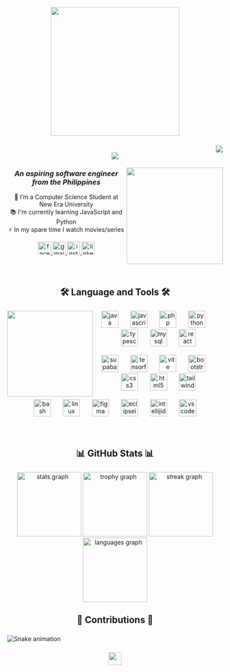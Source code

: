 <div align="center">
  <img height="300" src="https://user-images.githubusercontent.com/74038190/240304586-d48893bd-0757-481c-8d7e-ba3e163feae7.png"  />
</div>

###
<img align="right" src="https://visitor-badge.laobi.icu/badge?page_id=rnjhnd.rnjhnd" />

<h1 align="center">
    <img src="https://readme-typing-svg.herokuapp.com/?font=Righteous&size=35&center=true&vCenter=true&width=500&height=70&duration=4000&lines=Hi+There!+👋;+I'm+Aren+John+Esoen!;" />
</h1>

<img align="right" height="225" src="https://user-images.githubusercontent.com/74038190/271839856-3b4607a1-1cc6-41f1-926f-892ae880e7a5.gif" />

<div align="center">

  <h3><em>An aspiring software engineer from the Philippines</em></h3>

  <p>🔭 I’m a Computer Science Student at New Era University<br>
     📚 I'm currently learning JavaScript and Python<br>
     ⚡ In my spare time I watch movies/series
  </p>

  <a href="https://facebook.com/rnjhn.d" target="_blank">
    <img src="https://img.shields.io/static/v1?message=Facebook&logo=facebook&label=&color=1877F2&logoColor=white&labelColor=&style=for-the-badge" height="30" alt="facebook logo" />
  </a>
  <a href="mailto:esoen.arenjohn@gmail.com" target="_blank">
    <img src="https://img.shields.io/static/v1?message=Gmail&logo=gmail&label=&color=D14836&logoColor=white&labelColor=&style=for-the-badge" height="30" alt="gmail logo" />
  </a>
  <a href="https://instagram.com/rnjhn.d" target="_blank">
    <img src="https://img.shields.io/static/v1?message=Instagram&logo=instagram&label=&color=E4405F&logoColor=white&labelColor=&style=for-the-badge" height="30" alt="instagram logo" />
  </a>
  <a href="https://linkedin.com/in/rnjhnd" target="_blank">
    <img src="https://img.shields.io/static/v1?message=LinkedIn&logo=linkedin&label=&color=0077B5&logoColor=white&labelColor=&style=for-the-badge" height="30" alt="linkedin logo" />
  </a>

</div>

###

<br clear="both">

<h2 align="center">🛠 Language and Tools 🛠</h2>

###

<img align="left" height="200" src="https://user-images.githubusercontent.com/74038190/218265814-3084a4ba-809c-4135-afc0-8685d0f634b3.gif"  />

###

<div align="center">
  <!-- Line 1 -->
  <img src="https://skillicons.dev/icons?i=java" height="40" alt="java logo" />
  <img width="20" />
  <img src="https://skillicons.dev/icons?i=js" height="40" alt="javascript logo" />
  <img width="20" />
  <img src="https://skillicons.dev/icons?i=php" height="40" alt="php logo" />
  <img width="20" />
  <img src="https://skillicons.dev/icons?i=py" height="40" alt="python logo" />
  <img width="20" />
  <img src="https://skillicons.dev/icons?i=ts" height="40" alt="typescript logo" />
  <img width="20" />
  <img src="https://skillicons.dev/icons?i=mysql" height="40" alt="mysql logo" />
  <img width="20" />
  <img src="https://skillicons.dev/icons?i=react" height="40" alt="react logo" />
  <br><br>

  <!-- Line 2 -->
  <img src="https://skillicons.dev/icons?i=supabase" height="40" alt="supabase logo" />
  <img width="20" />
  <img src="https://skillicons.dev/icons?i=tensorflow" height="40" alt="tensorflow logo" />
  <img width="20" />
  <img src="https://skillicons.dev/icons?i=vite" height="40" alt="vite logo" />
  <img width="20" />
  <img src="https://skillicons.dev/icons?i=bootstrap" height="40" alt="bootstrap logo" />
  <img width="20" />
  <img src="https://skillicons.dev/icons?i=css" height="40" alt="css3 logo" />
  <img width="20" />
  <img src="https://skillicons.dev/icons?i=html" height="40" alt="html5 logo" />
  <img width="20" />
  <img src="https://skillicons.dev/icons?i=tailwind" height="40" alt="tailwindcss logo" />
  <br><br>

  <!-- Line 3 -->
  <img src="https://skillicons.dev/icons?i=bash" height="40" alt="bash logo" />
  <img width="20" />
  <img src="https://skillicons.dev/icons?i=linux" height="40" alt="linux logo" />
  <img width="20" />
  <img src="https://skillicons.dev/icons?i=figma" height="40" alt="figma logo" />
  <img width="20" />
  <img src="https://skillicons.dev/icons?i=eclipse" height="40" alt="eclipseide logo" />
  <img width="20" />
  <img src="https://skillicons.dev/icons?i=idea" height="40" alt="intellijidea logo" />
  <img width="20" />
  <img src="https://skillicons.dev/icons?i=vscode" height="40" alt="vscode logo" />
</div>



###

<br clear="both">

<h2 align="center">📊 GitHub Stats 📊</h2>

###

<div align="center">
  <img src="https://github-readme-stats.vercel.app/api?username=rnjhnd&hide_title=false&hide_rank=false&show_icons=true&include_all_commits=true&count_private=true&disable_animations=false&theme=algolia&locale=en&hide_border=false&order=1" height="150" alt="stats graph"  />
  <img src="https://github-profile-trophy.vercel.app?username=rnjhnd&theme=algolia&column=-1&row=1&margin-w=8&margin-h=8&no-bg=false&no-frame=false&order=4" height="150" alt="trophy graph"  />
  <img src="https://streak-stats.demolab.com?user=rnjhnd&locale=en&mode=daily&theme=github_dark&hide_border=false&border_radius=5&order=3" height="150" alt="streak graph"  />
  <img src="https://github-readme-stats.vercel.app/api/top-langs?username=rnjhnd&locale=en&hide_title=false&layout=compact&card_width=320&langs_count=5&theme=github_dark&hide_border=false&order=2" height="150" alt="languages graph"  />
</div>

###

<h2 align="center">🐍 Contributions 🐍</h2>

###

<img src="https://raw.githubusercontent.com/rnjhnd/rnjhnd/output/snake.svg" alt="Snake animation" />

###

<div align="center">
  <img height="30" src="https://user-images.githubusercontent.com/74038190/212284100-561aa473-3905-4a80-b561-0d28506553ee.gif"  />
</div>

###
